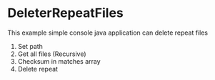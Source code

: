 # DeleterRepeatFiles
This example simple console java application can delete repeat files

1. Set path
2. Get all files (Recursive)
3. Checksum in matches array
4. Delete repeat
